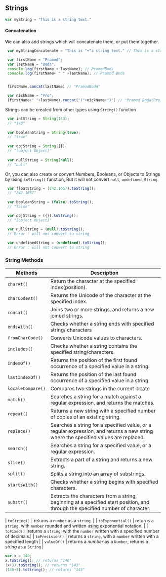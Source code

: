 
## Strings
```javascript
var myString = "This is a string text."
```
#### Concatenation
We can also add strings which will concatenate them, or put them together.
```javascript
 var myStringConcatenate = "This is "+"a string text." // This is a string text.

 var firstName = "Pramod";
 var lastName = "Boda";
 console.log(firstName + lastName); // PramodBoda
 console.log(firstName+ " " +lastName); // Pramod Boda


 firstName.concat(lastName) // "PramodBoda"

 var nickName = "Pro";
 (firstName+" "+lastName).concat("("+nickName+")") // "Pramod Boda(Pro)"
```

Strings can be created from other types using `String()` function

```javascript
 var intString = String(143);
 // "143"
 
 var booleanString = String(true);
 // "true"
 
 var objString = String({})
 // "[object Object]"
 
 var nullString = String(null);
 // "null"
```
Or, you can also create or convert Numbers, Booleans, or Objects to Strings by using `toString()` function, But it will not convert `null`, `undefined`, `String`.
```javascript
 var floatString = (242.1657).toString();
 // "242.1657"
 
 var booleanString = (false).toString();
 // "false"

 var objString = ({}).toString();
 // "[object Object]"

 var nullString = (null).toString();
 // Error : will not convert to string
 
 var undefinedString = (undefined).toString();
 // Error : will not convert to string
```


### String Methods

| Methods | Description |
| -------- | ------------- |
| `charAt()` | Return the character at the specified index(position). |
| `charCodeAt()` | Returns the Unicode of the character at the specified index. |
| `concat()` | Joins two or more strings, and returns a new joined strings. |
| `endsWith()` | Checks whether a string ends with specified string/ characters |
| `fromCharCode()` | Converts Unicode values to characters.  |
| `includes()` | Checks whether a string contains the specified string/characters. |
| `indexOf()` | Returns the position of the first found occurrence of a specified value in a string. |
| `lastIndexOf()` | Returns the position of the last found occurrence of a specified value in a string. |
| `localeCompare()` | Compares two strings in the current locate |
| `match()` | Searches a string for a match against a regular expression, and returns the matches. |
| `repeat()` | Returns a new string with a specified number of copies of an existing string. |
| `replace()` | Searches a string for a specified value, or a regular expression, and returns a new string where the specified values are replaced. |
| `search()` | Searches a string for a specified value, or a regular expression. |
| `slice()` | Extracts a part of a string and returns a new string. |
| `split()` | Splits a string into an array of substrings. |
| `startsWith()` | Checks whether a string begins with specified characters. |
| `substr()` | Extracts the characters from a string, beginning at a specified start position, and through the specified number of character. |

| `toString()` | returns a `number` as a `string`. |
| `toExponential()` | returns a `string`, with `number` rounded and written using exponential notation. |
| `toFixed()` |returns a `string`, with the `number` written with a specified number of decimals.|
| `toPrecision()` | returns a `string`, with a `number` written with a specified length |
| `valueOf()` | returns a *number* as a `Number`, returns a *string* as a `String` |
```javascript
var x = 140;
x.toString(); // returns "140"
(x+3).toString(); // returns "143"
(140+3).toString(); // returns "143"
```
<!--stackedit_data:
eyJoaXN0b3J5IjpbLTg1ODE3MjI2NCwyMDIwMzI2Njk0XX0=
-->